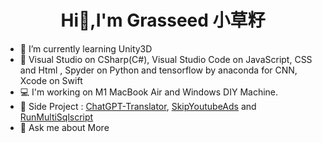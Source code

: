 <h1 align="center">Hi👋,I'm Grasseed 小草籽</h1>

- 🌱 I’m currently learning Unity3D
- 🔨 Visual Studio on CSharp(C#), Visual Studio Code on JavaScript, CSS and Html , Spyder on Python and tensorflow by anaconda for CNN, Xcode on Swift
- 💻 I'm working on M1 MacBook Air and Windows DIY Machine.
- 📒 Side Project : [ChatGPT-Translator](https://github.com/Grasseed/ChatGPT-Translator), [SkipYoutubeAds](https://github.com/Grasseed/SkipYoutubeAds) and [RunMultiSqlscript](https://github.com/Grasseed/RunMultiSqlscript)
- 💬 Ask me about More

